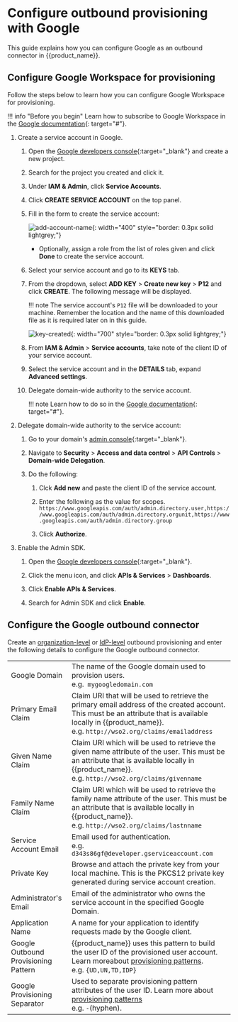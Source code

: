# Configure outbound provisioning with Google

This guide explains how you can configure Google as an outbound connector in {{product_name}}.

## Configure Google Workspace for provisioning

Follow the steps below to learn how you can configure Google Workspace for provisioning.

!!! info "Before you begin"
    Learn how to subscribe to Google Workspace in the [Google documentation](https://support.google.com/domains/answer/6069226?hl=en){: target="#"}.

1. Create a service account in Google.

    1. Open the [Google developers console](https://console.developers.google.com/cloud-resource-manager){:target="_blank"} and create a new project.

    2. Search for the project you created and click it.

    3. Under **IAM & Admin**, click **Service Accounts**.

    4. Click **CREATE SERVICE ACCOUNT** on the top panel.  

    5. Fill in the form to create the service account:

        ![add-account-name]({{base_path}}/assets/img/guides/outbound-provisioning/google/service-account-name.png){: width="400" style="border: 0.3px solid lightgrey;"}

        - Optionally, assign a role from the list of roles given and click **Done** to create the service account.

    6. Select your service account and go to its **KEYS** tab.

    7. From the dropdown, select **ADD KEY** > **Create new key** > **P12** and click **CREATE**. The following message will be displayed.

        !!! note
            The service account's `P12` file will be downloaded to your machine. Remember the location and the name of this downloaded file as it is required later on in this guide.

        ![key-created]({{base_path}}/assets/img/guides/outbound-provisioning/google/key-created.png){: width="700" style="border: 0.3px solid lightgrey;"}

    8. From **IAM & Admin** > **Service accounts**, take note of the client ID of your service account.

    9. Select the service account and in the **DETAILS** tab, expand **Advanced settings**.

    10. Delegate domain-wide authority to the service account.

        !!! note
            Learn how to do so in the [Google documentation](https://developers.google.com/identity/protocols/oauth2/service-account#delegatingauthority){: target="#"}.

5. Delegate domain-wide authority to the service account:

    1. Go to your domain's [admin console](https://admin.google.com){:target="_blank"}.

    2. Navigate to **Security** > **Access and data control** > **API Controls** > **Domain-wide Delegation**.

    3. Do the following:
        1. Clck **Add new** and paste the client ID of the service account.

        2. Enter the following as the value for scopes.
            `https://www.googleapis.com/auth/admin.directory.user,https://www.googleapis.com/auth/admin.directory.orgunit,https://www.googleapis.com/auth/admin.directory.group`

        3. Click **Authorize**.

7. Enable the Admin SDK.

    1. Open the [Google developers console](https://console.developers.google.com/cloud-resource-manager){:target="_blank"}.

    2. Click the menu icon, and click **APIs & Services** > **Dashboards**.

    3. Click **Enable APIs & Services**.

    4. Search for Admin SDK and click **Enable**.

## Configure the Google outbound connector

Create an [organization-level]({{base_path}}/guides/users/outbound-provisioning/provisioning-levels/org-level) or [IdP-level]({{base_path}}/guides/users/outbound-provisioning/provisioning-levels/idp-level) outbound provisioning and enter the following details to configure the Google outbound connector.

<table>
    <tr>
        <td>Google Domain</td>
        <td>The name of the Google domain used to provision users.</br>
            e.g.<code> mygoogledomain.com</code></td>
    </tr>
    <tr>
        <td>Primary Email Claim</td>
        <td>Claim URI that will be used to retrieve the primary email address of the created account. This must be an attribute that is available locally in {{product_name}}.</br>
            e.g. <code>http://wso2.org/claims/emailaddress</code></td>
    </tr>
    <tr>
        <td>Given Name Claim</td>
        <td>Claim URI which will be used to retrieve the given name attribute of the user. This must be an attribute that is available locally in {{product_name}}.</br>
            e.g. <code>http://wso2.org/claims/givenname</code></td>
    </tr>
    <tr>
        <td>Family Name Claim</td>
        <td>Claim URI which will be used to retrieve the family name attribute of the user. This must be an attribute that is available locally in {{product_name}}.</br>
            e.g. <code>http://wso2.org/claims/lastnname</code></td>
    </tr>
    <tr>
        <td>Service Account Email</td>
        <td>Email used for authentication.</br>
        e.g. <code>d343s86gf@developer.gserviceaccount.com</code></td>
    </tr>
    <tr>
        <td>Private Key</td>
        <td>Browse and attach the private key from your local machine. This is the PKCS12 private key generated during service account creation.</td>
    </tr>
    <tr>
        <td>Administrator's Email</td>
        <td>Email of the administrator who owns the service account in the specified Google Domain.</td>
    </tr>
    <tr>
        <td>Application Name</td>
        <td>A name for your application to identify requests made by the Google client.</td>
    </tr>
    <tr>
        <td>Google Outbound Provisioning Pattern</td>
        <td>{{product_name}} uses this pattern to build the user ID of the provisioned user account. Learn moreabout <a href="{{base_path}}/guides/users/outbound-provisioning/provisioning-patterns">provisioning patterns</a>.</br>
        e.g. <code>{UD,UN,TD,IDP}</code></td>
    </tr>
    <tr>
        <td>Google Provisioning Separator </td>
        <td>Used to separate provisioning pattern attributes of the user ID. Learn more about <a href="{{base_path}}/guides/users/outbound-provisioning/provisioning-patterns">provisioning patterns</a></br>
        e.g. <code>-</code>(hyphen).</td>
        </td>
    </tr>
</table>
